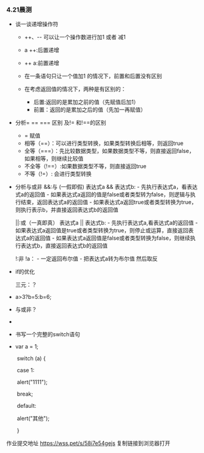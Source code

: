 ### 4.21晨测
- 谈一谈递增操作符
    - ++、-- 可以让一个操作数进行加1 或者 减1

    - a ++:后置递增
    - ++ a:前置递增

    - 在一条语句只让一个值加1 的情况下，前置和后置没有区别

    - 在考虑返回值的情况下，两种是有区别的：
        - 后置:返回的是累加之前的值（先赋值后加1）
        - 前置：返回的是累加之后的值（先加一再赋值）

- 分析= == === 区别 及!= 和!==的区别
    - = 赋值
    - 相等（==）：可以进行类型转换，如果类型转换后相等，则返回true
    - 全等（===）：先比较数据类型，如果数据类型不等，则直接返回false，如果相等，则继续比较值
    - 不全等（!==）:如果数据类型不等，则直接返回true
    - 不等（!=）: 会进行类型转换

- 分析与或非
    &&:与 (一假即假)
        表达式a && 表达式b:
            - 先执行表达式a，看表达式a的返回值
                    - 如果表达式a返回的值是false或者类型转为false，则逻辑与执行结束，返回表达式a的返回值
                    - 如果表达式a返回true或者类型转换为true，则执行表示b，并直接返回表达式b的返回值


    ||:或（一真即真）
        表达式a || 表达式b:
            - 先执行表达式a,看表达式a的返回值
            - 如果表达式a返回值是true或者类型转换为true，则停止或运算，直接返回表达式a的返回值
            - 如果表达式a返回值是false或者类型转换为false，则继续执行表达式b，直接返回表达式b的返回值
    
    !:非
        !a：
            - 一定返回布尔值
            - 把表达式a转为布尔值 然后取反

- if的优化
    <!-- 有变量a 和b , 如果a大于3，则b等于5，否则b等于6 -->
    三元：？
    
- a>3?b=5:b=6;

- 与或非？

- 

- 书写一个完整的switch语句

-  var a = 1;

    ​    switch (a) {

    ​      case 1:

    ​        alert("1111");

    ​        break;

    ​      default:

    ​        alert("其他");

    ​    }

作业提交地址
https://wss.pet/s/58i7e54gejs 复制链接到浏览器打开

